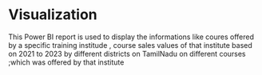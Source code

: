 # Visualization


This Power BI report is used to display the informations like coures offered by a specific training institude , course sales values of that institute based on 2021 to 2023 by different districts on TamilNadu  on different courses ;which was offered by that institute
